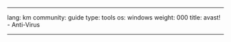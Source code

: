 

---

lang: km
community: guide
type: tools
os: windows
weight: 000
title: avast! - Anti-Virus

---

<stub>

